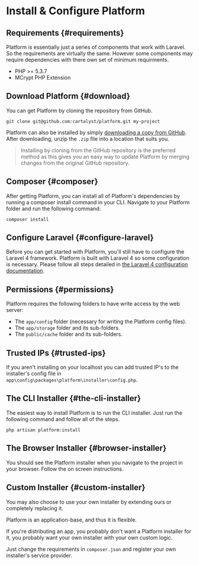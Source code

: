 # Install & Configure Platform

## Requirements {#requirements}

Platform is essentially just a series of components that work with Laravel. So the requirements are virtually the same. However some components may require dependencies with there own set of minimum requirments.

- PHP >= 5.3.7
- MCrypt PHP Extension


## Download Platform {#download}

You can get Platform by cloning the repository from GitHub.

	git clone git@github.com:cartalyst/platform.git my-project

Platform can also be installed by simply [downloading a copy from GitHub](https://github.com/cartalyst/platform/archive/master.zip). After downloading, unzip the `.zip` file into a location that suits you.

> Installing by cloning from the GitHub repository is the preferred method as this gives you an easy way to update Platform by merging changes from the original GitHub repository.


## Composer {#composer}

After getting Platform, you can install all of Platform's dependencies by running a composer install command in your CLI. Navigate to your Platform folder and run the following command:

	composer install


## Configure Laravel {#configure-laravel}

Before you can get started with Platform, you'll still have to configure the Laravel 4 framework. Platform is built with Laravel 4 so some configuration is necessary. Please follow all steps detailed in [the Laravel 4 configuration documentation](http://laravel.com/docs/installation#configuration).


## Permissions {#permissions}

Platform requires the following folders to have write access by the web server:

- The `app/config` folder (necessary for writing the Platform config files).
- The `app/storage` folder and its sub-folders.
- The `public/cache` folder and its sub-folders.


## Trusted IPs {#trusted-ips}

If you aren't installing on your localhost you can add trusted IP's to the installer's config file in `app\config\packages\platform\installer\config.php`.


## The CLI Installer {#the-cli-installer}

The easiest way to install Platform is to run the CLI installer. Just run the following command and follow all of the steps.

	php artisan platform:install


## The Browser Installer {#browser-installer}

You should see the Platform installer when you navigate to the project in your browser. Follow the on screen instructions.


## Custom Installer {#custom-installer}

You may also choose to use your own installer by extending ours or completely replacing it.

Platform is an application-base, and thus it is flexible.

If you're distributing an app, you probably don't want a Platform installer for it, you probably want your own installer with your own custom logic.

Just change the requirements in `composer.json` and register your own installer's service provider.
